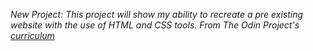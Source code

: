 *New Project:
This project will show my ability to recreate a pre existing website with the use of HTML and CSS tools. From The Odin Project's [curriculum](http://www.theodinproject.com/courses/web-development-101/lessons/html-css)*
